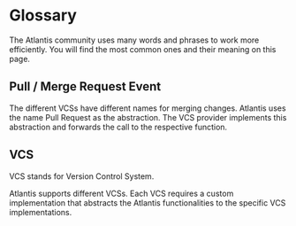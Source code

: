 # Glossary

The Atlantis community uses many words and phrases to work more efficiently.
You will find the most common ones and their meaning on this page.

## Pull / Merge Request Event

The different VCSs have different names for merging changes. Atlantis uses the
name Pull Request as the abstraction. The VCS provider implements this
abstraction and forwards the call to the respective function.

## VCS

VCS stands for Version Control System.

Atlantis supports different VCSs. Each VCS requires a custom implementation that
abstracts the Atlantis functionalities to the specific VCS implementations.
